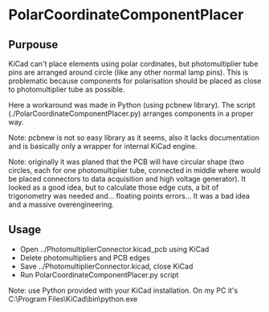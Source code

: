 # PolarCoordinateComponentPlacer

## Purpouse

KiCad can't place elements using polar cordinates, but photomultiplier tube pins are arranged around circle (like any other normal lamp pins). This is problematic because components for polarisation should be placed as close to photomultiplier  tube as possible.

Here a workaround was made in Python (using pcbnew library). The script (./PolarCoordinateComponentPlacer.py) arranges components in a proper way.

Note: pcbnew is not so easy library as it seems, also it lacks documentation and is basically only a wrapper for internal KiCad engine.

Note: originally it was planed that the PCB will have circular shape (two circles, each for one photomultiplier tube, connected in middle where would be placed connectors to data acquisition and high voltage generator). It looked as a good idea, but to calculate those edge cuts, a bit of trigonometry was needed and... floating points errors... It was a bad idea and a massive overengineering.

## Usage

- Open ../PhotomultiplierConnector.kicad_pcb using KiCad
- Delete photomultipliers and PCB edges
- Save ../PhotomultiplierConnector.kicad, close KiCad
- Run PolarCoordinateComponentPlacer.py script

Note: use Python provided with your KiCad installation. On my PC it's C:\Program Files\KiCad\bin\python.exe
